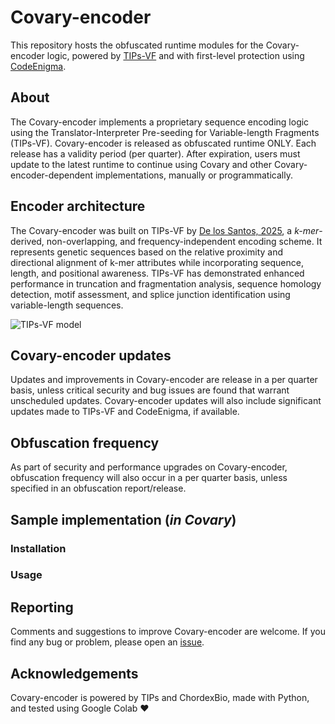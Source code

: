 # Covary-encoder
This repository hosts the obfuscated runtime modules for the Covary-encoder logic, powered by [TIPs-VF](https://github.com/mahvin92/TIPs-VF) and with first-level protection using [CodeEnigma](https://github.com/KrishnanSG/codeenigma).

## About
The Covary-encoder implements a proprietary sequence encoding logic using the Translator-Interpreter Pre-seeding for Variable-length Fragments (TIPs-VF). Covary-encoder is released as obfuscated runtime ONLY. Each release has a validity period (per quarter). After expiration, users must update to the latest runtime to continue using Covary and other Covary-encoder-dependent implementations, manually or programmatically.

## Encoder architecture
The Covary-encoder was built on TIPs-VF by [De los Santos, 2025](https://doi.org/10.1101/2025.02.15.637782), a _k-mer_-derived, non-overlapping, and frequency-independent encoding scheme. It represents genetic sequences based on the relative proximity and directional alignment of k-mer attributes while incorporating sequence, length, and positional awareness. TIPs-VF has demonstrated enhanced performance in truncation and fragmentation analysis, sequence homology detection, motif assessment, and splice junction identification using variable-length sequences.

![TIPs-VF model](https://github.com/user-attachments/assets/c4cee570-48e9-4d5a-9ed5-e2ef9e87b100)

## Covary-encoder updates
Updates and improvements in Covary-encoder are release in a per quarter basis, unless critical security and bug issues are found that warrant unscheduled updates. Covary-encoder updates will also include significant updates made to TIPs-VF and CodeEnigma, if available.

## Obfuscation frequency
As part of security and performance upgrades on Covary-encoder, obfuscation frequency will also occur in a per quarter basis, unless specified in an obfuscation report/release.

## Sample implementation (_in Covary_)
### Installation
### Usage

## Reporting
Comments and suggestions to improve Covary-encoder are welcome. If you find any bug or problem, please open an [issue](https://github.com/mahvin92/Covary-encoder/issues/new).

## Acknowledgements
Covary-encoder is powered by TIPs and ChordexBio, made with Python, and tested using Google Colab ❤️
